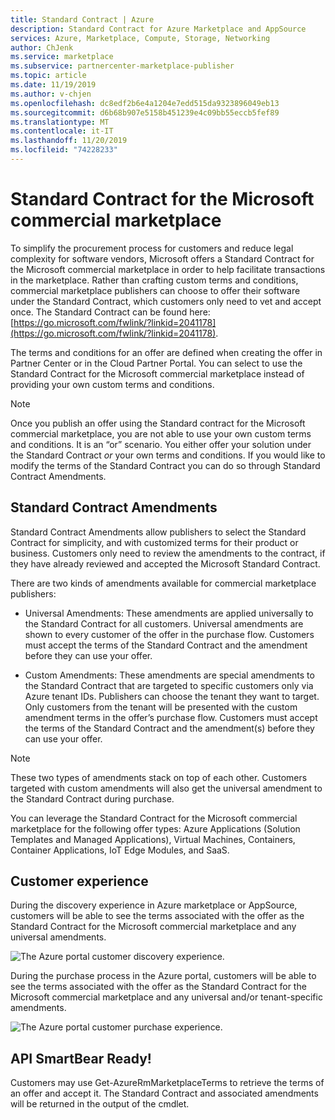 ```yaml
---
title: Standard Contract | Azure
description: Standard Contract for Azure Marketplace and AppSource
services: Azure, Marketplace, Compute, Storage, Networking
author: ChJenk
ms.service: marketplace
ms.subservice: partnercenter-marketplace-publisher
ms.topic: article
ms.date: 11/19/2019
ms.author: v-chjen
ms.openlocfilehash: dc8edf2b6e4a1204e7edd515da9323896049eb13
ms.sourcegitcommit: d6b68b907e5158b451239e4c09bb55eccb5fef89
ms.translationtype: MT
ms.contentlocale: it-IT
ms.lasthandoff: 11/20/2019
ms.locfileid: "74228233"
---
```

# <a name="standard-contract-for-the-microsoft-commercial-marketplace"></a>Standard Contract for the Microsoft commercial marketplace

To simplify the procurement process for customers and reduce legal complexity for software vendors, Microsoft offers a Standard Contract for the Microsoft commercial marketplace in order to help facilitate transactions in the marketplace. Rather than crafting custom terms and conditions, commercial marketplace publishers can choose to offer their software under the Standard Contract, which customers only need to vet and accept once. The Standard Contract can be found here: [https://go.microsoft.com/fwlink/?linkid=2041178](https://go.microsoft.com/fwlink/?linkid=2041178).

The terms and conditions for an offer are defined when creating the offer in Partner Center or in the Cloud Partner Portal. You can select to use the Standard Contract for the Microsoft commercial marketplace instead of providing your own custom terms and conditions.

>[!Note]
>Once you publish an offer using the Standard contract for the Microsoft commercial marketplace, you are not able to use your own custom terms and conditions. It is an “or” scenario. You either offer your solution under the Standard Contract *or* your own terms and conditions. If you would like to modify the terms of the Standard Contract you can do so through Standard Contract Amendments.

## <a name="standard-contract-amendments"></a>Standard Contract Amendments

Standard Contract Amendments allow publishers to select the Standard Contract for simplicity, and with customized terms for their product or business. Customers only need to review the amendments to the contract, if they have already reviewed and accepted the Microsoft Standard Contract.

There are two kinds of amendments available for commercial marketplace publishers:

* Universal Amendments: These amendments are applied universally to the Standard Contract for all customers. Universal amendments are shown to every customer of the offer in the purchase flow. Customers must accept the terms of the Standard Contract and the amendment before they can use your offer.

* Custom Amendments: These amendments are special amendments to the Standard Contract that are targeted to specific customers only via Azure tenant IDs. Publishers can choose the tenant they want to target. Only customers from the tenant will be presented with the custom amendment terms in the offer’s purchase flow.  Customers must accept the terms of the Standard Contract and the amendment(s) before they can use your offer.

>[!Note]
>These two types of amendments stack on top of each other. Customers targeted with custom amendments will also get the universal amendment to the Standard Contract during purchase.

You can leverage the Standard Contract for the Microsoft commercial marketplace for the following offer types:  Azure Applications (Solution Templates and Managed Applications), Virtual Machines, Containers, Container Applications, IoT Edge Modules, and SaaS.

## <a name="customer-experience"></a>Customer experience

During the discovery experience in Azure marketplace or AppSource, customers will be able to see the terms associated with the offer as the Standard Contract for the Microsoft commercial marketplace and any universal amendments.

![The Azure portal customer discovery experience.](media/marketplace-publishers-guide/azure-discovery-process.png)

During the purchase process in the Azure portal, customers will be able to see the terms associated with the offer as the Standard Contract for the Microsoft commercial marketplace and any universal and/or tenant-specific amendments.

![The Azure portal customer purchase experience.](media/marketplace-publishers-guide/azure-purchase-process.png)

## <a name="api"></a>API SmartBear Ready!

Customers may use Get-AzureRmMarketplaceTerms to retrieve the terms of an offer and accept it. The Standard Contract and associated amendments will be returned in the output of the cmdlet.
